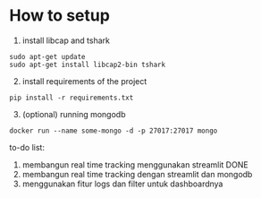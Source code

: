 # How to setup
1. install libcap and tshark
```
sudo apt-get update
sudo apt-get install libcap2-bin tshark
```
2. install requirements of the project
```
pip install -r requirements.txt
```
3. (optional) running mongodb
```
docker run --name some-mongo -d -p 27017:27017 mongo
```

to-do list:
1. membangun real time tracking menggunakan streamlit DONE
2. membangun real time tracking dengan streamlit dan mongodb
3. menggunakan fitur logs dan filter untuk dashboardnya